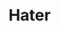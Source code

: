 ---
ee_id: '4235'
site: '1'
type: '2'
url: 2014-041-hater
title: Hater
year: '2014'
display_year: '2014'
medium: Foam pool noodle, wristband
dims: 140 cm x variable width x variable depth
pitch:
ps:
live_url:
related:
youtube:
related_code:
imgs: hater-2014-041-full-Heart-01-database-SM.jpg,hater-2014-041-detail-Heart-01-database-SM.jpg
subheading:
download:
add_credit:
add_credits:
commission:
layout: things-i-made
---